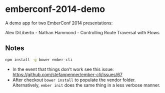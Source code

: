 emberconf-2014-demo
===================

A demo app for two EmberConf 2014 presentations:

Alex DiLiberto - 
Nathan Hammond - Controlling Route Traversal with Flows

## Notes

```bash
npm install -g bower ember-cli
```

- In the event that things don't work see this issue: https://github.com/stefanpenner/ember-cli/issues/67
- After checkout `bower install` to populate the vendor folder. Alternatively, `ember init` does the same thing in a less verbose manner.
